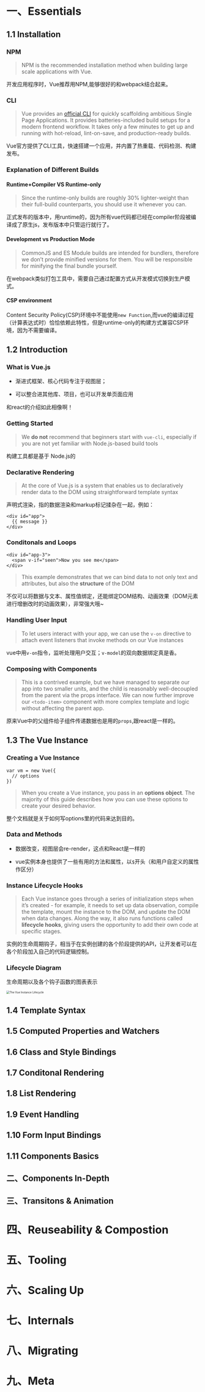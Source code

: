 # 一、Essentials

## 1.1 Installation

### NPM

> NPM is the recommended installation method when building large scale applications with Vue.

开发应用程序时，Vue推荐用NPM,能够很好的和webpack结合起来。 



### CLI

>  Vue provides an [official CLI](https://github.com/vuejs/vue-cli) for quickly scaffolding ambitious Single Page Applications. It provides batteries-included build setups for a modern frontend workflow. It takes only a few minutes to get up and running with hot-reload, lint-on-save, and production-ready builds.

Vue官方提供了CLI工具，快速搭建一个应用，并内置了热重载、代码检测、构建发布。



### Explanation of Different Builds

#### Runtime+Compiler VS Runtime-only

> Since the runtime-only builds are roughly 30% lighter-weight than their full-build counterparts, you should use it whenever you can.

正式发布的版本中，用runtime的，因为所有vue代码都已经在compiler阶段被编译成了原生js，发布版本中只管运行就行了。

#### Development vs Production Mode

> CommonJS and ES Module builds are intended for bundlers, therefore we don’t provide minified versions for them. You will be responsible for minifying the final bundle yourself.

在webpack类似打包工具中，需要自己通过配置方式从开发模式切换到生产模式。



#### CSP environment

Content Security Policy(CSP)环境中不能使用`new Function`,而vue的编译过程（计算表达式时）恰恰依赖此特性，但是runtime-only的构建方式兼容CSP环境，因为不需要编译。



## 1.2 Introduction

### What is Vue.js

- 渐进式框架、核心代码专注于视图层；

- 可以整合进其他库、项目，也可以开发单页面应用  

和react的介绍如此相像啊！



### Getting Started

> We **do not** recommend that beginners start with `vue-cli`, especially if you are not yet familiar with Node.js-based build tools

构建工具都是基于 Node.js的



### Declarative Rendering

>  At the core of Vue.js is a system that enables us to declaratively render data to the DOM using straightforward template syntax

声明式渲染，指的数据渲染和markup标记揉杂在一起，例如：

```vue
<div id="app">
  {{ message }}
</div>
```



### Conditonals and Loops

```vue
<div id="app-3">
  <span v-if="seen">Now you see me</span>
</div>
```

> This example demonstrates that we can bind data to not only text and attributes, but also the **structure** of the DOM

不仅可以将数据与文本、属性值绑定，还能绑定DOM结构、动画效果（DOM元素进行增删改时的动画效果），非常强大哦~



### Handling User Input

> To let users interact with your app, we can use the `v-on` directive to attach event listeners that invoke methods on our Vue instances

vue中用`v-on`指令，监听处理用户交互；`v-model`的双向数据绑定真是香。



### Composing with Components

> This is a contrived example, but we have managed to separate our app into two smaller units, and the child is reasonably well-decoupled from the parent via the props interface. We can now further improve our `<todo-item>` component with more complex template and logic without affecting the parent app.

原来Vue中的父组件给子组件传递数据也是用的`props`,跟react是一样的。



## 1.3 The Vue Instance

### Creating a Vue Instance

```vue
var vm = new Vue({
  // options
})
```

>  When you create a Vue instance, you pass in an **options object**. The majority of this guide describes how you can use these options to create your desired behavior.

整个文档就是关于如何写options里的代码来达到目的。



### Data and Methods

- 数据改变，视图层会re-render，这点和React是一样的

- vue实例本身也提供了一些有用的方法和属性，以`$`开头（和用户自定义的属性作区分）



### Instance Lifecycle Hooks

> Each Vue instance goes through a series of initialization steps when it’s created - for example, it needs to set up data observation, compile the template, mount the instance to the DOM, and update the DOM when data changes. Along the way, it also runs functions called **lifecycle hooks**, giving users the opportunity to add their own code at specific stages.

实例的生命周期钩子，相当于在实例创建的各个阶段提供的API，让开发者可以在各个阶段加入自己的代码逻辑控制。



### Lifecycle Diagram

生命周期以及各个钩子函数的图表表示

<img src="assets/lifecycle.png" alt="The Vue Instance Lifecycle" style="zoom: 50%;" />



## 1.4 Template Syntax





## 1.5 Computed Properties and Watchers

## 1.6 Class and Style Bindings

## 1.7 Conditonal Rendering

## 1.8 List Rendering

## 1.9 Event Handling

## 1.10 Form Input Bindings

## 1.11 Components Basics

## 二、Components In-Depth

## 三、Transitons & Animation



# 四、Reuseability & Compostion



# 五、Tooling



# 六、Scaling Up



# 七、Internals



# 八、Migrating



# 九、Meta




